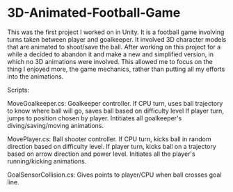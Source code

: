 # 3D-Animated-Football-Game

This was the first project I worked on in Unity. It is a football game involving turns taken
between player and goalkeeper. It involved 3D character models that are animated to shoot/save
the ball. After working on this project for a while a decided to abandon it and make a new
and simplified version, in which no 3D animations were involved. This allowed me to focus on 
the thing I enjoyed more, the game mechanics, rather than putting all my efforts into the 
animations.

Scripts:

MoveGoalkeeper.cs: Goalkeeper controller. If CPU turn, uses ball trajectory to know where ball will go, saves ball based on difficulty level
If player turn, jumps to position chosen by player. Intitiates all goalkeeper's diving/saving/moving animations.

MovePlayer.cs: Ball shooter controller. If CPU turn, kicks ball in random direction based on difficulty level. If player turn, kicks ball on a
trajectory based on arrow direction and power level. Initiates all the player's running/kicking animations.

GoalSensorCollision.cs: Gives points to player/CPU when ball crosses goal line.
